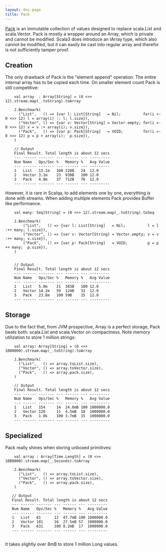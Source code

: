 ```yaml
---
layout: doc-page
title: Pack
---
```


[Pack](../../api/scalqa/val/Pack.html) is an immutable collection of values designed 
to replace scala.List and scala.Vector. Pack is mostly a wrapper around an Array, which is private and cannot be modified. 
Scala3 does introduce an IArray type, which also cannot be modified, but it can easily be cast into regular array and therefor
is not sufficiently tamper proof.  

## Creation

The only drawback of Pack is the "element append" operation. The entire internal array has to be copied each time. 
On smaller element count Pack is still competitive: 

```
    val array  : Array[String] = (0 <>> 12).stream.map(_.toString).toArray

    J.Benchmark(
      ("List",   () => {var l: List[String]   = Nil;          for(i <- 0 <>> 12) l = array(i) :: l; l.size}),
      ("Vector", () => {var v: Vector[String] = Vector.empty; for(i <- 0 <>> 12) v = v :+ array(i); v.size}),
      ("Pack",   () => {var p: Pack[String]   = VOID;         for(i <- 0 <>> 12) p = p + array(i);  p.size}),
    )

    // Output
    Final Result. Total length is about 12 secs
    --- ------ ------- --- ------ --- ---------
    Num Name   Ops/Sec %   Memory %   Avg Value
    --- ------ ------- --- ------ --- ---------
    1   List   13.1m   100 228B   24  12.0
    2   Vector 3.1m    23  930B   100 12.0
    3   Pack   4.8m    37  712B   76  12.0
    --- ------ ------- --- ------ --- ---------
```

However, it is rare in Scalqa, to add elements one by one, everything is done with streams. 
When adding multiple elements Pack provides Buffer like performance. 

```
    val many: Seq[String] = (0 <>> 12).stream.map(_.toString).toSeq

    J.Benchmark(
        ("List",   () => {var l: List[String]   = Nil;          l = l :++ many; l.size}),
        ("Vector", () => {var v: Vector[String] = Vector.empty; v = v :++ many; v.size}),
        ("Pack",   () => {var p: Pack[String]   = VOID;         p = p ++ many;  p.size}),
    )


    // Output
    Final Result. Total length is about 12 secs
    --- ------ ------- --- ------ --- ---------
    Num Name   Ops/Sec %   Memory %   Avg Value
    --- ------ ------- --- ------ --- ---------
    1   List   5.0m    21  383B   100 12.0
    2   Vector 14.2m   59  124B   32  12.0
    3   Pack   23.8m   100 59B    15  12.0
    --- ------ ------- --- ------ --- ---------
```

## Storage

Due to the fact that, from JVM prospective, Array is a perfect storage, Pack beats both: 
scala.List and scala.Vector on compactness. Note memory utilization to store 1 million strings:

```
    val array: Array[String] = (0 <>> 1000000).stream.map(_.toString).toArray

    J.Benchmark(
      ("List",   () => array.toList.size),
      ("Vector", () => array.toVector.size),
      ("Pack",   () => array.pack.size),
    )

    // Output
    Final Result. Total length is about 12 secs
    --- ------ ------- --- ------ --- ---------
    Num Name   Ops/Sec %   Memory %   Avg Value
    --- ------ ------- --- ------ --- ---------
    1   List   154     14  24.0mB 100 1000000.0
    2   Vector 120     11  4.5mB  18  1000000.0
    3   Pack   1.0k    100 3.7mB  15  1000000.0
    --- ------ ------- --- ------ --- ---------

```
   
## Specialized

Pack really shines when storing unboxed primitives:

```
    val array : Array[Time.Length] = (0 <>> 1000000).stream.map(_.Seconds).toArray

    J.Benchmark(
      ("List",   () => array.toList.size),
      ("Vector", () => array.toVector.size),
      ("Pack",   () => array.pack.size),
    ) 

   // Output
   Final Result. Total length is about 12 secs
   --- ------ ------- --- ------ --- ---------
   Num Name   Ops/Sec %   Memory %   Avg Value
   --- ------ ------- --- ------ --- ---------
   1   List   81      12  47.7mB 100 1000000.0
   2   Vector 101     16  27.5mB 57  1000000.0
   3   Pack   631     100 8.2mB  17  1000000.0
   --- ------ ------- --- ------ --- ---------
   
```

It takes slightly over 8mB to store 1 million Long values.        

   